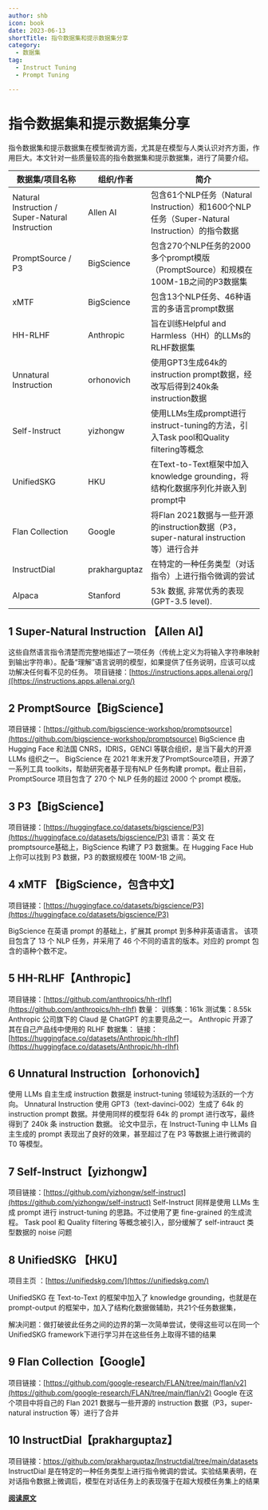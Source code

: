 ```yaml
---
author: shb
icon: book
date: 2023-06-13
shortTitle: 指令数据集和提示数据集分享
category:
  - 数据集
tag:
  - Instruct Tuning
  - Prompt Tuning

---
```


# 指令数据集和提示数据集分享

指令数据集和提示数据集在模型微调方面，尤其是在模型与人类认识对齐方面，作用巨大。本文针对一些质量较高的指令数据集和提示数据集，进行了简要介绍。

<!-- more -->



| 数据集/项目名称                                 | 组织/作者     | 简介                                                         |
| ----------------------------------------------- | ------------- | ------------------------------------------------------------ |
| Natural Instruction / Super-Natural Instruction | Allen AI      | 包含61个NLP任务（Natural Instruction）和1600个NLP任务（Super-Natural Instruction）的指令数据 |
| PromptSource / P3                               | BigScience    | 包含270个NLP任务的2000多个prompt模版（PromptSource）和规模在100M-1B之间的P3数据集 |
| xMTF                                            | BigScience    | 包含13个NLP任务、46种语言的多语言prompt数据                  |
| HH-RLHF                                         | Anthropic     | 旨在训练Helpful and Harmless（HH）的LLMs的RLHF数据集         |
| Unnatural Instruction                           | orhonovich    | 使用GPT3生成64k的instruction prompt数据，经改写后得到240k条instruction数据 |
| Self-Instruct                                   | yizhongw      | 使用LLMs生成prompt进行instruct-tuning的方法，引入Task pool和Quality filtering等概念 |
| UnifiedSKG                                      | HKU           | 在Text-to-Text框架中加入knowledge grounding，将结构化数据序列化并嵌入到prompt中 |
| Flan Collection                                 | Google        | 将Flan 2021数据与一些开源的instruction数据（P3，super-natural instruction等）进行合并 |
| InstructDial                                    | prakharguptaz | 在特定的一种任务类型（对话指令）上进行指令微调的尝试         |
| Alpaca                                          | Stanford      | 53k 数据, 非常优秀的表现(GPT-3.5 level).                     |




## 1 Super-Natural Instruction 【Allen AI】

这些自然语言指令清楚而完整地描述了一项任务（传统上定义为将输入字符串映射到输出字符串）。配备“理解”语言说明的模型，如果提供了任务说明，应该可以成功解决任何看不见的任务。
项目链接：[https://instructions.apps.allenai.org/]([https://instructions.apps.allenai.org/)

## 2 PromptSource【BigScience】

项目链接：[https://github.com/bigscience-workshop/promptsource](https://github.com/bigscience-workshop/promptsource)
BigScience 由 Hugging Face 和法国 CNRS，IDRIS，GENCI 等联合组织，是当下最大的开源 LLMs 组织之一。
BigScience 在 2021 年末开发了PromptSource项目，开源了一系列工具 toolkits，帮助研究者基于现有NLP 任务构建 prompt。截止目前，PromptSource 项目包含了 270 个 NLP 任务的超过 2000 个 prompt 模版。

## 3 P3【BigScience】

项目链接：[https://huggingface.co/datasets/bigscience/P3](https://huggingface.co/datasets/bigscience/P3)
语言：英文
在promptsource基础上，BigScience 构建了 P3 数据集。在 Hugging Face Hub 上你可以找到 P3 数据，P3 的数据规模在 100M-1B 之间。

## 4 xMTF 【BigScience，包含中文】 

项目链接：[https://huggingface.co/datasets/bigscience/P3](https://huggingface.co/datasets/bigscience/P3)

BigScience 在英语 prompt 的基础上，扩展其 prompt 到多种非英语语言。
该项目包含了 13 个 NLP 任务，并采用了 46 个不同的语言的版本。对应的 prompt 包含的语种个数不定。

## 5 HH-RLHF【Anthropic】

项目链接：[https://github.com/anthropics/hh-rlhf](https://github.com/anthropics/hh-rlhf)
数量：
训练集：161k
测试集：8.55k
Anthropic 公司旗下的 Claud 是 ChatGPT 的主要竞品之一。
Anthropic 开源了其在自己产品线中使用的 RLHF 数据集：
链接：[https://huggingface.co/datasets/Anthropic/hh-rlhf](https://huggingface.co/datasets/Anthropic/hh-rlhf)

## 6 Unnatural Instruction【orhonovich】

使用 LLMs 自主生成 instruction 数据是 instruct-tuning 领域较为活跃的一个方向。
Unnatural Instruction 使用 GPT3（text-davinci-002）生成了 64k 的 instruction prompt 数据。并使用同样的模型将 64k 的 prompt 进行改写，最终得到了 240k 条 instruction 数据。
论文中显示，在 Instruct-Tuning 中 LLMs 自主生成的 prompt 表现出了良好的效果，甚至超过了在 P3 等数据上进行微调的 T0 等模型。

## 7 Self-Instruct【yizhongw】

项目链接：[https://github.com/yizhongw/self-instruct](https://github.com/yizhongw/self-instruct)
Self-Instruct 同样是使用 LLMs 生成 prompt 进行 instruct-tuning 的思路。不过使用了更 fine-grained 的生成流程。
Task pool 和 Quality filtering 等概念被引入，部分缓解了 self-intrauct 类型数据的 noise 问题

## 8 UnifiedSKG 【HKU】

项目主页 ：[https://unifiedskg.com/](https://unifiedskg.com/)

UnifiedSKG 在 Text-to-Text 的框架中加入了 knowledge grounding，也就是在 prompt-output 的框架中，加入了结构化数据做辅助，共21个任务数据集，

解决问题：做打破彼此任务之间的边界的第一次简单尝试，使得这些可以在同一个UnifiedSKG framework下进行学习并在这些任务上取得不错的结果


## 9 Flan Collection【Google】

项目链接：[https://github.com/google-research/FLAN/tree/main/flan/v2](https://github.com/google-research/FLAN/tree/main/flan/v2)
Google 在这个项目中将自己的 Flan 2021 数据与一些开源的 instruction 数据（P3，super-natural instruction 等）进行了合并

## 10 InstructDial【prakharguptaz】

项目链接：https://github.com/prakharguptaz/Instructdial/tree/main/datasets
InstructDial 是在特定的一种任务类型上进行指令微调的尝试。实验结果表明，在对话指令数据上微调后，模型在对话任务上的表现强于在超大规模任务集上的结果



**[阅读原文](https://zhuanlan.zhihu.com/p/615277009)**

